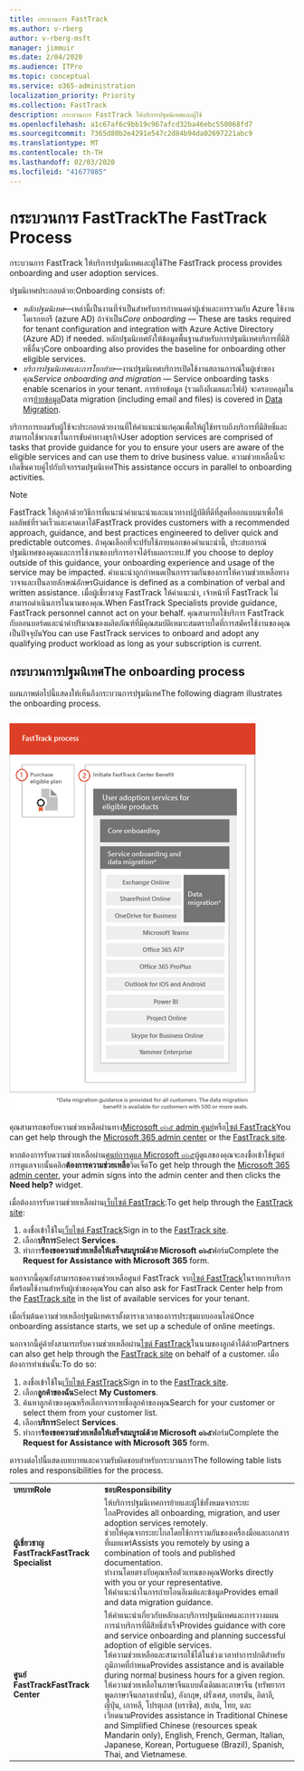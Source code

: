 ```yaml
---
title: กระบวนการ FastTrack
ms.author: v-rberg
author: v-rberg-msft
manager: jimmuir
ms.date: 2/04/2020
ms.audience: ITPro
ms.topic: conceptual
ms.service: o365-administration
localization_priority: Priority
ms.collection: FastTrack
description: กระบวนการ FastTrack ให้บริการปฐมนิเทศและผู้ใช้
ms.openlocfilehash: a1c67af6c9bb19c967afcd32ba46ebc550068fd7
ms.sourcegitcommit: 7365d80b2e4291e547c2d84b94da02697221abc9
ms.translationtype: MT
ms.contentlocale: th-TH
ms.lasthandoff: 02/03/2020
ms.locfileid: "41677085"
---
```

# <a name="the-fasttrack-process"></a><span data-ttu-id="7d119-103">กระบวนการ FastTrack</span><span class="sxs-lookup"><span data-stu-id="7d119-103">The FastTrack Process</span></span>

<span data-ttu-id="7d119-104">กระบวนการ FastTrack ให้บริการปฐมนิเทศและผู้ใช้</span><span class="sxs-lookup"><span data-stu-id="7d119-104">The FastTrack process provides onboarding and user adoption services.</span></span> 
  
<span data-ttu-id="7d119-105">ปฐมนิเทศประกอบด้วย:</span><span class="sxs-lookup"><span data-stu-id="7d119-105">Onboarding consists of:</span></span>
  
- <span data-ttu-id="7d119-106">*หลักปฐมนิเทศ*—เหล่านี้เป็นงานที่จำเป็นสำหรับการกำหนดค่าผู้เช่าและการรวมกับ Azure ใช้งานไดเรกทอรี (azure AD) ถ้าจำเป็น</span><span class="sxs-lookup"><span data-stu-id="7d119-106">*Core onboarding* — These are tasks required for tenant configuration and integration with Azure Active Directory (Azure AD) if needed.</span></span> <span data-ttu-id="7d119-107">หลักปฐมนิเทศยังให้ข้อมูลพื้นฐานสำหรับการปฐมนิเทศบริการที่มีสิทธิ์อื่นๆ</span><span class="sxs-lookup"><span data-stu-id="7d119-107">Core onboarding also provides the baseline for onboarding other eligible services.</span></span> 
- <span data-ttu-id="7d119-108">*บริการปฐมนิเทศและการโยกย้าย*—งานปฐมนิเทศบริการเปิดใช้งานสถานการณ์ในผู้เช่าของคุณ</span><span class="sxs-lookup"><span data-stu-id="7d119-108">*Service onboarding and migration* — Service onboarding tasks enable scenarios in your tenant.</span></span> <span data-ttu-id="7d119-109">การย้ายข้อมูล (รวมถึงอีเมลและไฟล์) จะครอบคลุมในการ[ย้ายข้อมูล](O365-data-migration.md)</span><span class="sxs-lookup"><span data-stu-id="7d119-109">Data migration (including email and files) is covered in [Data Migration](O365-data-migration.md).</span></span> 
    
<span data-ttu-id="7d119-110">บริการการยอมรับผู้ใช้จะประกอบด้วยงานที่ให้คำแนะนำแก่คุณเพื่อให้ผู้ใช้ทราบถึงบริการที่มีสิทธิ์และสามารถใช้พวกเขาในการขับค่าทางธุรกิจ</span><span class="sxs-lookup"><span data-stu-id="7d119-110">User adoption services are comprised of tasks that provide guidance for you to ensure your users are aware of the eligible services and can use them to drive business value.</span></span> <span data-ttu-id="7d119-111">ความช่วยเหลือนี้จะเกิดขึ้นควบคู่ไปกับกิจกรรมปฐมนิเทศ</span><span class="sxs-lookup"><span data-stu-id="7d119-111">This assistance occurs in parallel to onboarding activities.</span></span>
  
> [!NOTE]
> <span data-ttu-id="7d119-112">FastTrack ให้ลูกค้าด้วยวิธีการที่แนะนำคำแนะนำและแนวทางปฏิบัติที่ดีที่สุดที่ออกแบบมาเพื่อให้ผลลัพธ์ที่รวดเร็วและคาดเดาได้</span><span class="sxs-lookup"><span data-stu-id="7d119-112">FastTrack provides customers with a recommended approach, guidance, and best practices engineered to deliver quick and predictable outcomes.</span></span> <span data-ttu-id="7d119-113">ถ้าคุณเลือกที่จะปรับใช้ภายนอกของคำแนะนำนี้, ประสบการณ์ปฐมนิเทศของคุณและการใช้งานของบริการอาจได้รับผลกระทบ.</span><span class="sxs-lookup"><span data-stu-id="7d119-113">If you choose to deploy outside of this guidance, your onboarding experience and usage of the service may be impacted.</span></span> <span data-ttu-id="7d119-114">คำแนะนำถูกกำหนดเป็นการรวมกันของการให้ความช่วยเหลือทางวาจาและเป็นลายลักษณ์อักษร</span><span class="sxs-lookup"><span data-stu-id="7d119-114">Guidance is defined as a combination of verbal and written assistance.</span></span> <span data-ttu-id="7d119-115">เมื่อผู้เชี่ยวชาญ FastTrack ให้คำแนะนำ, เจ้าหน้าที่ FastTrack ไม่สามารถดำเนินการในนามของคุณ.</span><span class="sxs-lookup"><span data-stu-id="7d119-115">When FastTrack Specialists provide guidance, FastTrack personnel cannot act on your behalf.</span></span> <span data-ttu-id="7d119-116">คุณสามารถใช้บริการ FastTrack กับออนบอร์ดและนำค่าปริมาณของผลิตภัณฑ์ที่มีคุณสมบัติเหมาะสมตราบใดที่การสมัครใช้งานของคุณเป็นปัจจุบัน</span><span class="sxs-lookup"><span data-stu-id="7d119-116">You can use FastTrack services to onboard and adopt any qualifying product workload as long as your subscription is current.</span></span> 
  
## <a name="the-onboarding-process"></a><span data-ttu-id="7d119-117">กระบวนการปฐมนิเทศ</span><span class="sxs-lookup"><span data-stu-id="7d119-117">The onboarding process</span></span>

<span data-ttu-id="7d119-118">แผนภาพต่อไปนี้แสดงให้เห็นถึงกระบวนการปฐมนิเทศ</span><span class="sxs-lookup"><span data-stu-id="7d119-118">The following diagram illustrates the onboarding process.</span></span>
  
![ระยะเวลาในการใช้ประโยชน์ปฐมนิเทศ](media/O365-Onboarding-Timeline.png)
  
<span data-ttu-id="7d119-120">คุณสามารถขอรับความช่วยเหลือผ่านทาง[Microsoft ๓๖๕ admin ศูนย์](https://go.microsoft.com/fwlink/?linkid=2032704)หรือ[ไซต์ FastTrack](https://go.microsoft.com/fwlink/?linkid=780698)</span><span class="sxs-lookup"><span data-stu-id="7d119-120">You can get help through the [Microsoft 365 admin center](https://go.microsoft.com/fwlink/?linkid=2032704) or the [FastTrack site](https://go.microsoft.com/fwlink/?linkid=780698).</span></span> 

<span data-ttu-id="7d119-121">หากต้องการรับความช่วยเหลือผ่าน[ศูนย์การดูแล Microsoft ๓๖๕](https://go.microsoft.com/fwlink/?linkid=2032704)ผู้ดูแลของคุณจะลงชื่อเข้าใช้ศูนย์การดูแลจากนั้นคลิก**ต้องการความช่วยเหลือ**วิดเจ็ต</span><span class="sxs-lookup"><span data-stu-id="7d119-121">To get help through the [Microsoft 365 admin center](https://go.microsoft.com/fwlink/?linkid=2032704), your admin signs into the admin center and then clicks the **Need help?** widget.</span></span> 

<span data-ttu-id="7d119-122">เมื่อต้องการรับความช่วยเหลือผ่าน[เว็บไซต์ FastTrack](https://go.microsoft.com/fwlink/?linkid=780698):</span><span class="sxs-lookup"><span data-stu-id="7d119-122">To get help through the [FastTrack site](https://go.microsoft.com/fwlink/?linkid=780698):</span></span> 
1.  <span data-ttu-id="7d119-123">ลงชื่อเข้าใช้ใน[เว็บไซต์ FastTrack](https://go.microsoft.com/fwlink/?linkid=780698)</span><span class="sxs-lookup"><span data-stu-id="7d119-123">Sign in to the [FastTrack site](https://go.microsoft.com/fwlink/?linkid=780698).</span></span> 
2.  <span data-ttu-id="7d119-124">เลือก**บริการ**</span><span class="sxs-lookup"><span data-stu-id="7d119-124">Select **Services**.</span></span>
3.  <span data-ttu-id="7d119-125">ทำการ**ร้องขอความช่วยเหลือให้เสร็จสมบูรณ์ด้วย Microsoft ๓๖๕**ฟอร์ม</span><span class="sxs-lookup"><span data-stu-id="7d119-125">Complete the **Request for Assistance with Microsoft 365** form.</span></span> 
  
 <span data-ttu-id="7d119-126">นอกจากนี้คุณยังสามารถขอความช่วยเหลือศูนย์ FastTrack จาก[ไซต์ FastTrack](https://go.microsoft.com/fwlink/?linkid=780698)ในรายการบริการที่พร้อมใช้งานสำหรับผู้เช่าของคุณ</span><span class="sxs-lookup"><span data-stu-id="7d119-126">You can also ask for FastTrack Center help from the [FastTrack site](https://go.microsoft.com/fwlink/?linkid=780698) in the list of available services for your tenant.</span></span> 
    
 <span data-ttu-id="7d119-127">เมื่อเริ่มต้นความช่วยเหลือปฐมนิเทศเราตั้งตารางเวลาของการประชุมแบบออนไลน์</span><span class="sxs-lookup"><span data-stu-id="7d119-127">Once onboarding assistance starts, we set up a schedule of online meetings.</span></span>
    
<span data-ttu-id="7d119-128">นอกจากนี้คู่ค้ายังสามารถรับความช่วยเหลือผ่าน[ไซต์ FastTrack](https://go.microsoft.com/fwlink/?linkid=780698)ในนามของลูกค้าได้ด้วย</span><span class="sxs-lookup"><span data-stu-id="7d119-128">Partners can also get help through the [FastTrack site](https://go.microsoft.com/fwlink/?linkid=780698) on behalf of a customer.</span></span> <span data-ttu-id="7d119-129">เมื่อต้องการทำเช่นนั้น:</span><span class="sxs-lookup"><span data-stu-id="7d119-129">To do so:</span></span>
1.  <span data-ttu-id="7d119-130">ลงชื่อเข้าใช้ใน[เว็บไซต์ FastTrack](https://go.microsoft.com/fwlink/?linkid=780698)</span><span class="sxs-lookup"><span data-stu-id="7d119-130">Sign in to the [FastTrack site](https://go.microsoft.com/fwlink/?linkid=780698).</span></span> 
2.  <span data-ttu-id="7d119-131">เลือก**ลูกค้าของฉัน**</span><span class="sxs-lookup"><span data-stu-id="7d119-131">Select **My Customers**.</span></span>
3.  <span data-ttu-id="7d119-132">ค้นหาลูกค้าของคุณหรือเลือกจากรายชื่อลูกค้าของคุณ</span><span class="sxs-lookup"><span data-stu-id="7d119-132">Search for your customer or select them from your customer list.</span></span>
4.  <span data-ttu-id="7d119-133">เลือก**บริการ**</span><span class="sxs-lookup"><span data-stu-id="7d119-133">Select **Services**.</span></span>
5.  <span data-ttu-id="7d119-134">ทำการ**ร้องขอความช่วยเหลือให้เสร็จสมบูรณ์ด้วย Microsoft ๓๖๕**ฟอร์ม</span><span class="sxs-lookup"><span data-stu-id="7d119-134">Complete the **Request for Assistance with Microsoft 365** form.</span></span> 

<span data-ttu-id="7d119-135">ตารางต่อไปนี้แสดงบทบาทและความรับผิดชอบสำหรับกระบวนการ</span><span class="sxs-lookup"><span data-stu-id="7d119-135">The following table lists roles and responsibilities for the process.</span></span>
    
|||
|:-----|:-----|
|<span data-ttu-id="7d119-136">**บทบาท**</span><span class="sxs-lookup"><span data-stu-id="7d119-136">**Role**</span></span> <br/> |<span data-ttu-id="7d119-137">**ชอบ**</span><span class="sxs-lookup"><span data-stu-id="7d119-137">**Responsibility**</span></span> <br/> |
|<span data-ttu-id="7d119-138">**ผู้เชี่ยวชาญ FastTrack**</span><span class="sxs-lookup"><span data-stu-id="7d119-138">**FastTrack Specialist**</span></span> <br/> |<span data-ttu-id="7d119-139">ให้บริการปฐมนิเทศการย้ายและผู้ใช้ทั้งหมดจากระยะไกล</span><span class="sxs-lookup"><span data-stu-id="7d119-139">Provides all onboarding, migration, and user adoption services remotely.</span></span>  <br/> <span data-ttu-id="7d119-140">ช่วยให้คุณจากระยะไกลโดยใช้การรวมกันของเครื่องมือและเอกสารที่เผยแพร่</span><span class="sxs-lookup"><span data-stu-id="7d119-140">Assists you remotely by using a combination of tools and published documentation.</span></span> <br/> <span data-ttu-id="7d119-141">ทำงานโดยตรงกับคุณหรือตัวแทนของคุณ</span><span class="sxs-lookup"><span data-stu-id="7d119-141">Works directly with you or your representative.</span></span> <br/> <span data-ttu-id="7d119-142">ให้คำแนะนำในการถ่ายโอนอีเมล์และข้อมูล</span><span class="sxs-lookup"><span data-stu-id="7d119-142">Provides email and data migration guidance.</span></span>|
|<span data-ttu-id="7d119-143">**ศูนย์ FastTrack**</span><span class="sxs-lookup"><span data-stu-id="7d119-143">**FastTrack Center**</span></span>  <br/> |<span data-ttu-id="7d119-144">ให้คำแนะนำเกี่ยวกับหลักและบริการปฐมนิเทศและการวางแผนการนำบริการที่มีสิทธิ์สำเร็จ</span><span class="sxs-lookup"><span data-stu-id="7d119-144">Provides guidance with core and service onboarding and planning successful adoption of eligible services.</span></span>  <br/> <span data-ttu-id="7d119-145">ให้ความช่วยเหลือและสามารถใช้ได้ในช่วงเวลาทำการปกติสำหรับภูมิภาคที่กำหนด</span><span class="sxs-lookup"><span data-stu-id="7d119-145">Provides assistance and is available during normal business hours for a given region.</span></span> <br/> <span data-ttu-id="7d119-146">ให้ความช่วยเหลือในภาษาจีนแบบดั้งเดิมและภาษาจีน (ทรัพยากรพูดภาษาจีนกลางเท่านั้น), อังกฤษ, ฝรั่งเศส, เยอรมัน, อิตาลี, ญี่ปุ่น, เกาหลี, โปรตุเกส (บราซิล), สเปน, ไทย, และเวียดนาม</span><span class="sxs-lookup"><span data-stu-id="7d119-146">Provides assistance in Traditional Chinese and Simplified Chinese (resources speak Mandarin only), English, French, German, Italian, Japanese, Korean, Portuguese (Brazil), Spanish, Thai, and Vietnamese.</span></span>|


  


